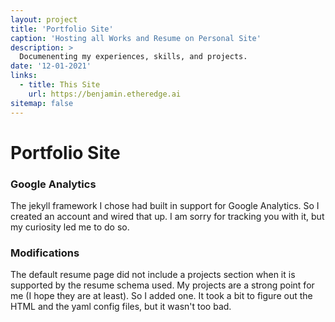 ```yaml
---
layout: project
title: 'Portfolio Site'
caption: 'Hosting all Works and Resume on Personal Site'
description: >
  Documenenting my experiences, skills, and projects.
date: '12-01-2021'
links:
  - title: This Site
    url: https://benjamin.etheredge.ai
sitemap: false
---
```


# Portfolio Site


### Google Analytics
The jekyll framework I chose had built in support for Google Analytics. So I created an account and wired that up. I am sorry for tracking you with it, but my curiosity led me to do so.


### Modifications
The default resume page did not include a projects section when it is supported by the resume schema used.
My projects are a strong point for me (I hope they are at least). 
So I added one. It took a bit to figure out the HTML and the yaml config files, but it wasn't too bad.

